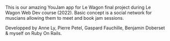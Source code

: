 This is our amazing YouJam app for Le Wagon final project during Le Wagon Web Dev course (2022).
Basic concept is a social network for muscians allowing them to meet and book jam sessions.

Developped by Anne Ly, Pierre Petel, Gaspard Fauchille, Benjamin Doberset & myself on Ruby On Rails.
